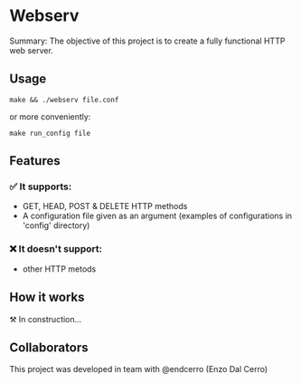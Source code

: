 # Webserv
Summary: The objective of this project is to create a fully functional HTTP web server.

## Usage
	make && ./webserv file.conf
or more conveniently:

	make run_config file

## Features
### ✅ It supports:
* GET, HEAD, POST & DELETE HTTP methods
* A configuration file given as an argument (examples of configurations in 'config' directory)

### ❌ It doesn't support:
* other HTTP metods

## How it works
⚒️ In construction...

## Collaborators
This project was developed in team with @endcerro (Enzo Dal Cerro)
